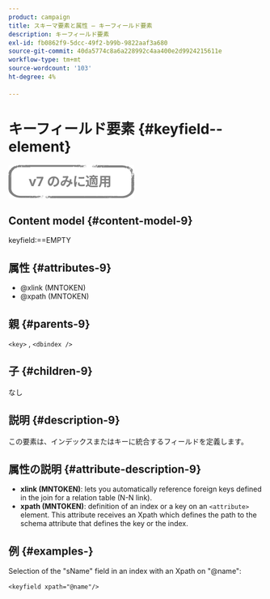 ```yaml
---
product: campaign
title: スキーマ要素と属性 — キーフィールド要素
description: キーフィールド要素
exl-id: fb0862f9-5dcc-49f2-b99b-9822aaf3a680
source-git-commit: 40da5774c8a6a228992c4aa400e2d9924215611e
workflow-type: tm+mt
source-wordcount: '103'
ht-degree: 4%

---
```


# キーフィールド要素 {#keyfield--element}

![](../../../assets/v7-only.svg)

## Content model {#content-model-9}

keyfield:==EMPTY

## 属性 {#attributes-9}

* @xlink (MNTOKEN)
* @xpath (MNTOKEN)

## 親 {#parents-9}

`<key>`  ,  `<dbindex />`

## 子 {#children-9}

なし

## 説明 {#description-9}

この要素は、インデックスまたはキーに統合するフィールドを定義します。

## 属性の説明 {#attribute-description-9}

* **xlink (MNTOKEN)**: lets you automatically reference foreign keys defined in the join for a relation table (N-N link).
* **xpath (MNTOKEN)**: definition of an index or a key on an `<attribute>`  element. This attribute receives an Xpath which defines the path to the schema attribute that defines the key or the index.

## 例 {#examples-}

Selection of the &quot;sName&quot; field in an index with an Xpath on &quot;@name&quot;:

```
<keyfield xpath="@name"/>
```
